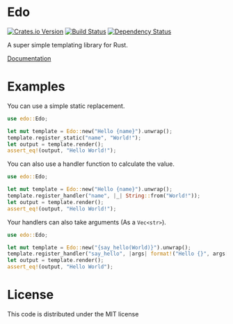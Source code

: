 # Edo
[![Crates.io Version](https://img.shields.io/crates/v/edo.svg)](https://crates.io/crates/edo) [![Build Status](https://travis-ci.org/giodamelio/edo.svg?branch=master)](https://travis-ci.org/giodamelio/edo) [![Dependency Status](https://dependencyci.com/github/giodamelio/edo/badge)](https://dependencyci.com/github/giodamelio/edo)

A super simple templating library for Rust.

[Documentation](https://docs.rs/edo)

# Examples

You can use a simple static replacement.

```rust
use edo::Edo;

let mut template = Edo::new("Hello {name}").unwrap();
template.register_static("name", "World!");
let output = template.render();
assert_eq!(output, "Hello World!");
```

You can also use a handler function to calculate the value.

```rust
use edo::Edo;

let mut template = Edo::new("Hello {name}").unwrap();
template.register_handler("name", |_| String::from("World!"));
let output = template.render();
assert_eq!(output, "Hello World!");
```

Your handlers can also take arguments (As a `Vec<str>`).

```rust
use edo::Edo;

let mut template = Edo::new("{say_hello(World)}").unwrap();
template.register_handler("say_hello", |args| format!("Hello {}", args[0]));
let output = template.render();
assert_eq!(output, "Hello World");
```

# License

This code is distributed under the MIT license
